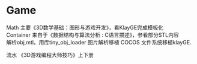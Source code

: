 # Game
Math 主要《3D数学基础：图形与游戏开发》，看KlayGE完成模板化  
Container 来自于《数据结构与算法分析 : C语言描述》，参看部分STL内容  
解析obj,mtl。用库tiny_obj_loader 
图片解析移植 COCOS 
文件系统移植klayGE. 

流水
《3D游戏编程大师技巧》上下册
